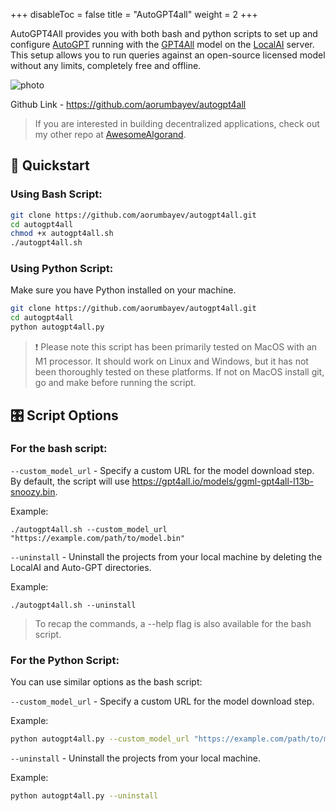 
+++
disableToc = false
title = "AutoGPT4all"
weight = 2
+++

AutoGPT4All provides you with both bash and python scripts to set up and configure [AutoGPT](https://github.com/Significant-Gravitas/Auto-GPT.git) running with the [GPT4All](#) model on the [LocalAI](https://github.com/go-skynet/LocalAI) server. This setup allows you to run queries against an open-source licensed model without any limits, completely free and offline.

![photo](https://api.visitorbadge.io/api/visitors?path=https%3A%2F%2Fgithub.com%2Faorumbayev%2Fautogpt4all&countColor=black&style=flat)

Github Link - https://github.com/aorumbayev/autogpt4all

> If you are interested in building decentralized applications, check out my other repo at [AwesomeAlgorand](https://github.com/aorumbayev/awesome-algorand).

## 🚀 Quickstart

### Using Bash Script:

```sh
git clone https://github.com/aorumbayev/autogpt4all.git
cd autogpt4all
chmod +x autogpt4all.sh
./autogpt4all.sh
```

### Using Python Script:

Make sure you have Python installed on your machine.

```sh
git clone https://github.com/aorumbayev/autogpt4all.git
cd autogpt4all
python autogpt4all.py
```

> ❗️ Please note this script has been primarily tested on MacOS with an M1 processor. It should work on Linux and Windows, but it has not been thoroughly tested on these platforms. If not on MacOS install git, go and make before running the script.

## 🎛️ Script Options

### For the bash script:

`--custom_model_url` - Specify a custom URL for the model download step. By default, the script will use https://gpt4all.io/models/ggml-gpt4all-l13b-snoozy.bin.

Example:

```
./autogpt4all.sh --custom_model_url "https://example.com/path/to/model.bin"
```

`--uninstall` - Uninstall the projects from your local machine by deleting the LocalAI and Auto-GPT directories.

Example:

```
./autogpt4all.sh --uninstall
```

> To recap the commands, a --help flag is also available for the bash script.

### For the Python Script:

You can use similar options as the bash script:

`--custom_model_url` - Specify a custom URL for the model download step.

Example:

```sh
python autogpt4all.py --custom_model_url "https://example.com/path/to/model.bin"
```

`--uninstall` - Uninstall the projects from your local machine.

Example:

```sh
python autogpt4all.py --uninstall
```
